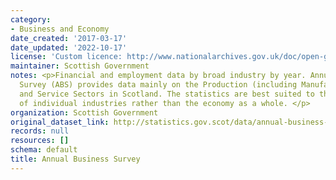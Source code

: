 ```yaml
---
category:
- Business and Economy
date_created: '2017-03-17'
date_updated: '2022-10-17'
license: 'Custom licence: http://www.nationalarchives.gov.uk/doc/open-government-licence/version/3/'
maintainer: Scottish Government
notes: <p>Financial and employment data by broad industry by year. Annual Business
  Survey (ABS) provides data mainly on the Production (including Manufacturing), Construction
  and Service Sectors in Scotland. The statistics are best suited to the analysis
  of individual industries rather than the economy as a whole. </p>
organization: Scottish Government
original_dataset_link: http://statistics.gov.scot/data/annual-business-survey
records: null
resources: []
schema: default
title: Annual Business Survey
---
```

